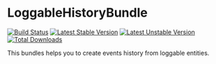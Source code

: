 LoggableHistoryBundle
==============================

[![Build Status](https://travis-ci.org/Ang3/LoggableHistoryBundle.svg?branch=master)](https://travis-ci.org/Ang3/LoggableHistoryBundle) [![Latest Stable Version](https://poser.pugx.org/ang3/loggable-history-bundle/v/stable)](https://packagist.org/packages/ang3/loggable-history-bundle) [![Latest Unstable Version](https://poser.pugx.org/ang3/loggable-history-bundle/v/unstable)](https://packagist.org/packages/ang3/loggable-history-bundle) [![Total Downloads](https://poser.pugx.org/ang3/loggable-history-bundle/downloads)](https://packagist.org/packages/ang3/loggable-history-bundle)

This bundles helps you to create events history from loggable entities.